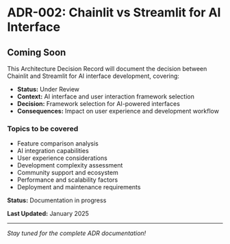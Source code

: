 # ADR-002: Chainlit vs Streamlit for AI Interface

## Coming Soon

This Architecture Decision Record will document the decision between Chainlit
and Streamlit for AI interface development, covering:

- **Status:** Under Review
- **Context:** AI interface and user interaction framework selection
- **Decision:** Framework selection for AI-powered interfaces
- **Consequences:** Impact on user experience and development workflow

### Topics to be covered

- Feature comparison analysis
- AI integration capabilities
- User experience considerations
- Development complexity assessment
- Community support and ecosystem
- Performance and scalability factors
- Deployment and maintenance requirements

**Status:** Documentation in progress

**Last Updated:** January 2025

---

*Stay tuned for the complete ADR documentation!*
